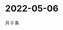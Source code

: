 # 2022-05-06

共 0 条

<!-- BEGIN WEIBO -->
<!-- 最后更新时间 Fri May 06 2022 16:22:06 GMT+0800 (China Standard Time) -->

<!-- END WEIBO -->
